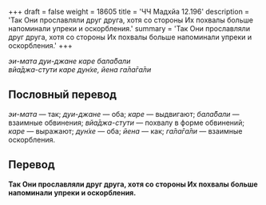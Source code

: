 +++
draft = false
weight = 18605
title = 'ЧЧ Мадхйа 12.196'
description = 'Так Они прославляли друг друга, хотя со стороны Их похвалы больше напоминали упреки и оскорбления.'
summary = 'Так Они прославляли друг друга, хотя со стороны Их похвалы больше напоминали упреки и оскорбления.'
+++

_эи-мата дуи-джане каре бала̄бали  
вйа̄джа-стути каре дун̇хе, йена га̄ла̄га̄ли_

## Пословный перевод

_эи_\-_мата_ — так; _дуи_\-_джане_ — оба; _каре_ — выдвигают; _бала̄бали_ — взаимные обвинения; _вйа̄джа_\-_стути_ — похвалу в форме обвинений; _каре_ — выражают; _дун̇хе_ — оба; _йена_ — как; _га̄ла̄га̄ли_ — взаимные оскорбления.

## Перевод

**Так Они прославляли друг друга, хотя со стороны Их похвалы больше напоминали упреки и оскорбления.**
